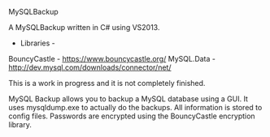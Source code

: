 MySQLBackup

A MySQLBackup written in C# using VS2013.

- Libraries -

BouncyCastle - https://www.bouncycastle.org/
MySQL.Data - http://dev.mysql.com/downloads/connector/net/


This is a work in progress and it is not completely finished. 

MySQL Backup allows you to backup a MySQL database using a GUI. It uses mysqldump.exe to actually do the backups.
All information is stored to config files. Passwords are encrypted using the BouncyCastle encryption library. 
